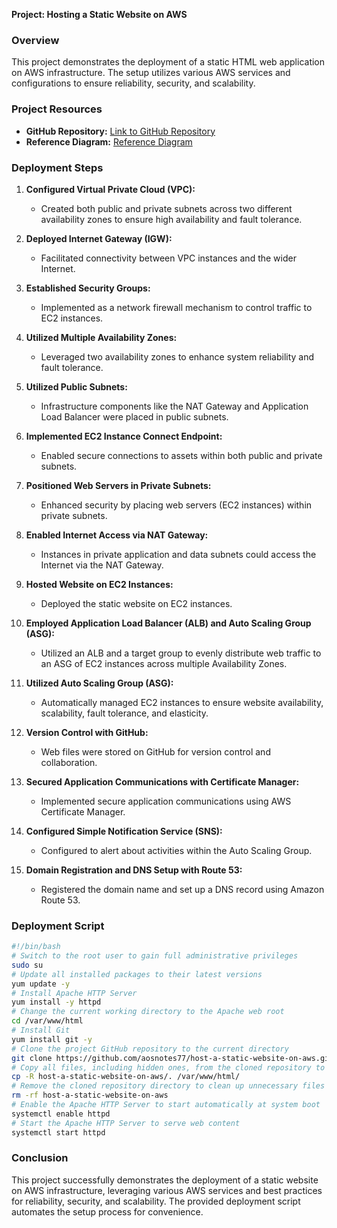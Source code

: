 **Project: Hosting a Static Website on AWS**

### Overview
This project demonstrates the deployment of a static HTML web application on AWS infrastructure. The setup utilizes various AWS services and configurations to ensure reliability, security, and scalability.

### Project Resources
- **GitHub Repository:** [Link to GitHub Repository](https://github.com/aosnotes77/host-a-static-website-on-aws)
- **Reference Diagram:** [Reference Diagram](link_to_diagram)

### Deployment Steps
1. **Configured Virtual Private Cloud (VPC):**
   - Created both public and private subnets across two different availability zones to ensure high availability and fault tolerance.

2. **Deployed Internet Gateway (IGW):**
   - Facilitated connectivity between VPC instances and the wider Internet.

3. **Established Security Groups:**
   - Implemented as a network firewall mechanism to control traffic to EC2 instances.

4. **Utilized Multiple Availability Zones:**
   - Leveraged two availability zones to enhance system reliability and fault tolerance.

5. **Utilized Public Subnets:**
   - Infrastructure components like the NAT Gateway and Application Load Balancer were placed in public subnets.

6. **Implemented EC2 Instance Connect Endpoint:**
   - Enabled secure connections to assets within both public and private subnets.

7. **Positioned Web Servers in Private Subnets:**
   - Enhanced security by placing web servers (EC2 instances) within private subnets.

8. **Enabled Internet Access via NAT Gateway:**
   - Instances in private application and data subnets could access the Internet via the NAT Gateway.

9. **Hosted Website on EC2 Instances:**
   - Deployed the static website on EC2 instances.

10. **Employed Application Load Balancer (ALB) and Auto Scaling Group (ASG):**
    - Utilized an ALB and a target group to evenly distribute web traffic to an ASG of EC2 instances across multiple Availability Zones.

11. **Utilized Auto Scaling Group (ASG):**
    - Automatically managed EC2 instances to ensure website availability, scalability, fault tolerance, and elasticity.

12. **Version Control with GitHub:**
    - Web files were stored on GitHub for version control and collaboration.

13. **Secured Application Communications with Certificate Manager:**
    - Implemented secure application communications using AWS Certificate Manager.

14. **Configured Simple Notification Service (SNS):**
    - Configured to alert about activities within the Auto Scaling Group.

15. **Domain Registration and DNS Setup with Route 53:**
    - Registered the domain name and set up a DNS record using Amazon Route 53.

### Deployment Script
```bash
#!/bin/bash
# Switch to the root user to gain full administrative privileges
sudo su
# Update all installed packages to their latest versions
yum update -y
# Install Apache HTTP Server
yum install -y httpd
# Change the current working directory to the Apache web root
cd /var/www/html
# Install Git
yum install git -y
# Clone the project GitHub repository to the current directory
git clone https://github.com/aosnotes77/host-a-static-website-on-aws.git
# Copy all files, including hidden ones, from the cloned repository to the Apache web root
cp -R host-a-static-website-on-aws/. /var/www/html/
# Remove the cloned repository directory to clean up unnecessary files
rm -rf host-a-static-website-on-aws
# Enable the Apache HTTP Server to start automatically at system boot
systemctl enable httpd 
# Start the Apache HTTP Server to serve web content
systemctl start httpd
```

### Conclusion
This project successfully demonstrates the deployment of a static website on AWS infrastructure, leveraging various AWS services and best practices for reliability, security, and scalability. The provided deployment script automates the setup process for convenience.

